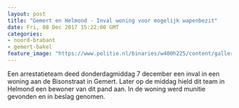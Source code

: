 ```yaml
---
layout: post
title: "Gemert en Helmond - Inval woning voor mogelijk wapenbezit"
date: Fri, 08 Dec 2017 15:22:00 GMT
categories: 
- noord-brabant 
- gemert-bakel 
feature_image: "https://www.politie.nl/binaries/w400h225/content/gallery/politie/stockfotos/at-bikers-me/arrestatieteam-at.jpg"
---
```


Een arrestatieteam deed donderdagmiddag 7 december een inval in een woning aan de Bisonstraat in Gemert. Later op de middag hield dit team in Helmond een bewoner van dit pand aan. In de woning werd munitie gevonden en in beslag genomen.
